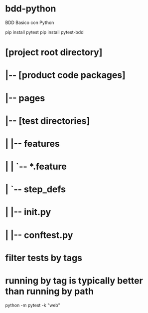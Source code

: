 # bdd-python
BDD Basico con Python

pip install pytest
pip install pytest-bdd



# [project root directory]
# |‐‐ [product code packages]
# |-- pages
# |-- [test directories]
# |   |-- features
# |   |   `-- *.feature
# |   `-- step_defs
# |       |-- __init__.py
# |       |-- conftest.py
       


# filter tests by tags
# running by tag is typically better than running by path
python -m pytest -k "web"
